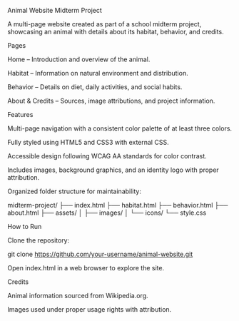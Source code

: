 Animal Website Midterm Project

A multi-page website created as part of a school midterm project, showcasing an animal with details about its habitat, behavior, and credits.

Pages

Home – Introduction and overview of the animal.

Habitat – Information on natural environment and distribution.

Behavior – Details on diet, daily activities, and social habits.

About & Credits – Sources, image attributions, and project information.

Features

Multi-page navigation with a consistent color palette of at least three colors.

Fully styled using HTML5 and CSS3 with external CSS.

Accessible design following WCAG AA standards for color contrast.

Includes images, background graphics, and an identity logo with proper attribution.

Organized folder structure for maintainability:

midterm-project/
├── index.html
├── habitat.html
├── behavior.html
├── about.html
├── assets/
│   ├── images/
│   └── icons/
└── style.css

How to Run

Clone the repository:

git clone https://github.com/your-username/animal-website.git


Open index.html in a web browser to explore the site.

Credits

Animal information sourced from Wikipedia.org.

Images used under proper usage rights with attribution.
